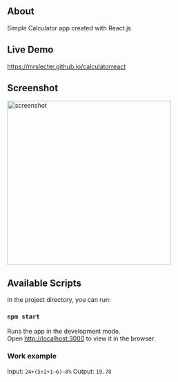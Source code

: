 ## About

Simple Calculator app created with React.js

## Live Demo

https://mrslecter.github.io/calculatorreact

## Screenshot

<img src="https://raw.githubusercontent.com/mrslecter/calculatorreact/screenshot.png" alt="screenshot" width="380"/>

## Available Scripts

In the project directory, you can run:

### `npm start`

Runs the app in the development mode.<br />
Open [http://localhost:3000](http://localhost:3000) to view it in the browser.

### Work example
Input: <code>24+(5÷2+1−6)−8%</code>
Output: <code>19.78</code>
